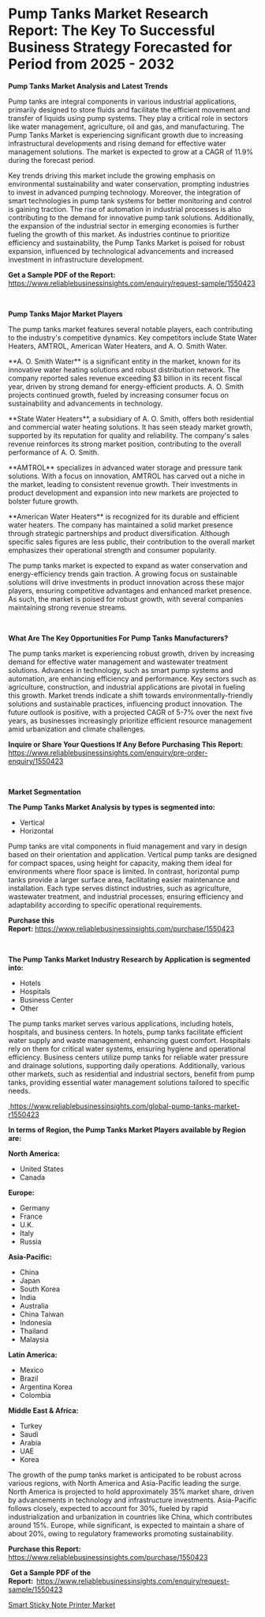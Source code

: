 <p><h1>Pump Tanks Market Research Report: The Key To Successful Business Strategy Forecasted for Period from 2025 - 2032</h1></p><p><strong>Pump Tanks Market Analysis and Latest Trends</strong></p>
<p><p>Pump tanks are integral components in various industrial applications, primarily designed to store fluids and facilitate the efficient movement and transfer of liquids using pump systems. They play a critical role in sectors like water management, agriculture, oil and gas, and manufacturing. The Pump Tanks Market is experiencing significant growth due to increasing infrastructural developments and rising demand for effective water management solutions. The market is expected to grow at a CAGR of 11.9% during the forecast period.</p><p>Key trends driving this market include the growing emphasis on environmental sustainability and water conservation, prompting industries to invest in advanced pumping technology. Moreover, the integration of smart technologies in pump tank systems for better monitoring and control is gaining traction. The rise of automation in industrial processes is also contributing to the demand for innovative pump tank solutions. Additionally, the expansion of the industrial sector in emerging economies is further fueling the growth of this market. As industries continue to prioritize efficiency and sustainability, the Pump Tanks Market is poised for robust expansion, influenced by technological advancements and increased investment in infrastructure development.</p></p>
<p><strong>Get a Sample PDF of the Report:&nbsp;</strong> <a href="https://www.reliablebusinessinsights.com/enquiry/request-sample/1550423?utm_campaign=2226&utm_medium=2&utm_source=Github&utm_content=ia&utm_term=16022025&utm_id=pump-tanks">https://www.reliablebusinessinsights.com/enquiry/request-sample/1550423</a></p>
<p>&nbsp;</p>
<p><strong>Pump Tanks Major Market Players</strong></p>
<p><p>The pump tanks market features several notable players, each contributing to the industry's competitive dynamics. Key competitors include State Water Heaters, AMTROL, American Water Heaters, and A. O. Smith Water.</p><p>**A. O. Smith Water** is a significant entity in the market, known for its innovative water heating solutions and robust distribution network. The company reported sales revenue exceeding $3 billion in its recent fiscal year, driven by strong demand for energy-efficient products. A. O. Smith projects continued growth, fueled by increasing consumer focus on sustainability and advancements in technology.</p><p>**State Water Heaters**, a subsidiary of A. O. Smith, offers both residential and commercial water heating solutions. It has seen steady market growth, supported by its reputation for quality and reliability. The company's sales revenue reinforces its strong market position, contributing to the overall performance of A. O. Smith.</p><p>**AMTROL** specializes in advanced water storage and pressure tank solutions. With a focus on innovation, AMTROL has carved out a niche in the market, leading to consistent revenue growth. Their investments in product development and expansion into new markets are projected to bolster future growth.</p><p>**American Water Heaters** is recognized for its durable and efficient water heaters. The company has maintained a solid market presence through strategic partnerships and product diversification. Although specific sales figures are less public, their contribution to the overall market emphasizes their operational strength and consumer popularity.</p><p>The pump tanks market is expected to expand as water conservation and energy-efficiency trends gain traction. A growing focus on sustainable solutions will drive investments in product innovation across these major players, ensuring competitive advantages and enhanced market presence. As such, the market is poised for robust growth, with several companies maintaining strong revenue streams.</p></p>
<p>&nbsp;</p>
<p><strong>What Are The Key Opportunities For Pump Tanks Manufacturers?</strong></p>
<p><p>The pump tanks market is experiencing robust growth, driven by increasing demand for effective water management and wastewater treatment solutions. Advances in technology, such as smart pump systems and automation, are enhancing efficiency and performance. Key sectors such as agriculture, construction, and industrial applications are pivotal in fueling this growth. Market trends indicate a shift towards environmentally-friendly solutions and sustainable practices, influencing product innovation. The future outlook is positive, with a projected CAGR of 5-7% over the next five years, as businesses increasingly prioritize efficient resource management amid urbanization and climate challenges.</p></p>
<p><strong>Inquire or Share Your Questions If Any Before Purchasing This Report:</strong> <a href="https://www.reliablebusinessinsights.com/enquiry/pre-order-enquiry/1550423?utm_campaign=2226&utm_medium=2&utm_source=Github&utm_content=ia&utm_term=16022025&utm_id=pump-tanks">https://www.reliablebusinessinsights.com/enquiry/pre-order-enquiry/1550423</a></p>
<p>&nbsp;</p>
<p><strong>Market Segmentation</strong></p>
<p><strong>The Pump Tanks Market Analysis by types is segmented into:</strong></p>
<p><ul><li>Vertical</li><li>Horizontal</li></ul></p>
<p><p>Pump tanks are vital components in fluid management and vary in design based on their orientation and application. Vertical pump tanks are designed for compact spaces, using height for capacity, making them ideal for environments where floor space is limited. In contrast, horizontal pump tanks provide a larger surface area, facilitating easier maintenance and installation. Each type serves distinct industries, such as agriculture, wastewater treatment, and industrial processes, ensuring efficiency and adaptability according to specific operational requirements.</p></p>
<p><strong>Purchase this Report:&nbsp;</strong><a href="https://www.reliablebusinessinsights.com/purchase/1550423?utm_campaign=2226&utm_medium=2&utm_source=Github&utm_content=ia&utm_term=16022025&utm_id=pump-tanks">https://www.reliablebusinessinsights.com/purchase/1550423</a></p>
<p>&nbsp;</p>
<p><strong>The Pump Tanks Market Industry Research by Application is segmented into:</strong></p>
<p><ul><li>Hotels</li><li>Hospitals</li><li>Business Center</li><li>Other</li></ul></p>
<p><p>The pump tanks market serves various applications, including hotels, hospitals, and business centers. In hotels, pump tanks facilitate efficient water supply and waste management, enhancing guest comfort. Hospitals rely on them for critical water systems, ensuring hygiene and operational efficiency. Business centers utilize pump tanks for reliable water pressure and drainage solutions, supporting daily operations. Additionally, various other markets, such as residential and industrial sectors, benefit from pump tanks, providing essential water management solutions tailored to specific needs.</p></p>
<p><a href="https://www.reliablebusinessinsights.com/global-pump-tanks-market-r1550423?utm_campaign=2226&utm_medium=2&utm_source=Github&utm_content=ia&utm_term=16022025&utm_id=pump-tanks">&nbsp;https://www.reliablebusinessinsights.com/global-pump-tanks-market-r1550423</a></p>
<p><strong>In terms of Region, the Pump Tanks Market Players available by Region are:</strong></p>
<p>
    <p> <strong> North America: </strong>
        <ul>
            <li>United States</li>
            <li>Canada</li>
        </ul>
        </p> 
    <p> <strong> Europe: </strong>
        <ul>
            <li>Germany</li>
            <li>France</li>
            <li>U.K.</li>
            <li>Italy</li>
            <li>Russia</li>
        </ul>
        </p> 
    <p> <strong> Asia-Pacific: </strong>
        <ul>
            <li>China</li>
            <li>Japan</li>
            <li>South Korea</li>
            <li>India</li>
            <li>Australia</li>
            <li>China Taiwan</li>
            <li>Indonesia</li>
            <li>Thailand</li>
            <li>Malaysia</li>
        </ul>
        </p> 
    <p> <strong> Latin America: </strong>
        <ul>
            <li>Mexico</li>
            <li>Brazil</li>
            <li>Argentina Korea</li>
            <li>Colombia</li>
        </ul>
        </p> 
    <p> <strong> Middle East & Africa: </strong>
        <ul>
            <li>Turkey</li>
            <li>Saudi</li>
            <li>Arabia</li>
            <li>UAE</li>
            <li>Korea</li>
        </ul>
    </p>
    </p>
<p><p>The growth of the pump tanks market is anticipated to be robust across various regions, with North America and Asia-Pacific leading the surge. North America is projected to hold approximately 35% market share, driven by advancements in technology and infrastructure investments. Asia-Pacific follows closely, expected to account for 30%, fueled by rapid industrialization and urbanization in countries like China, which contributes around 15%. Europe, while significant, is expected to maintain a share of about 20%, owing to regulatory frameworks promoting sustainability.</p></p>
<p><strong>Purchase this Report: </strong><a href="https://www.reliablebusinessinsights.com/purchase/1550423?utm_campaign=2226&utm_medium=2&utm_source=Github&utm_content=ia&utm_term=16022025&utm_id=pump-tanks">https://www.reliablebusinessinsights.com/purchase/1550423</a></p>
<p>&nbsp;<strong>Get a Sample PDF of the Report:&nbsp;&nbsp;</strong><a href="https://www.reliablebusinessinsights.com/enquiry/request-sample/1550423?utm_campaign=2226&utm_medium=2&utm_source=Github&utm_content=ia&utm_term=16022025&utm_id=pump-tanks">https://www.reliablebusinessinsights.com/enquiry/request-sample/1550423</a></p>
<p><strong></strong></p>
<p><p><a href="https://github.com/AlisaRowe24/Market-Research-Report-List-1/blob/main/smart-sticky-note-printer-market.md?utm_campaign=2226&utm_medium=2&utm_source=Github&utm_content=ia&utm_term=16022025&utm_id=pump-tanks">Smart Sticky Note Printer Market</a></p></p>